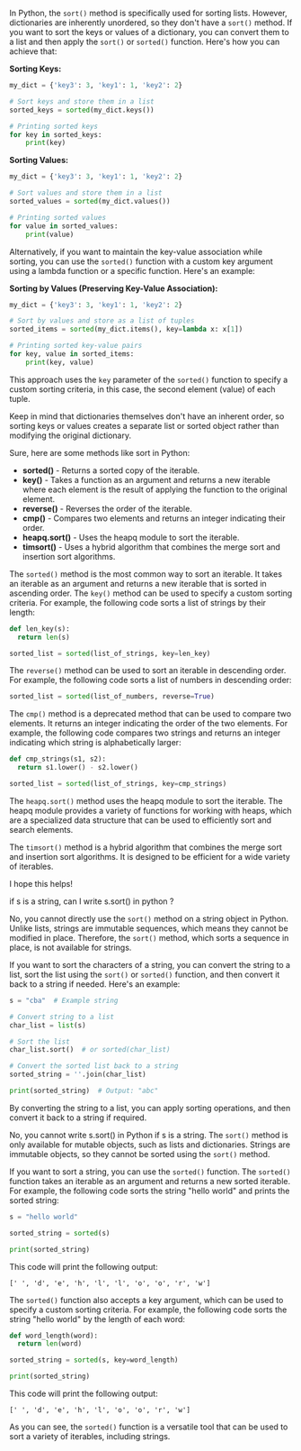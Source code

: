 In Python, the `sort()` method is specifically used for sorting lists. However, dictionaries are inherently unordered, so they don't have a `sort()` method. If you want to sort the keys or values of a dictionary, you can convert them to a list and then apply the `sort()` or `sorted()` function. Here's how you can achieve that:

**Sorting Keys:**
```python
my_dict = {'key3': 3, 'key1': 1, 'key2': 2}

# Sort keys and store them in a list
sorted_keys = sorted(my_dict.keys())

# Printing sorted keys
for key in sorted_keys:
    print(key)
```

**Sorting Values:**
```python
my_dict = {'key3': 3, 'key1': 1, 'key2': 2}

# Sort values and store them in a list
sorted_values = sorted(my_dict.values())

# Printing sorted values
for value in sorted_values:
    print(value)
```

Alternatively, if you want to maintain the key-value association while sorting, you can use the `sorted()` function with a custom key argument using a lambda function or a specific function. Here's an example:

**Sorting by Values (Preserving Key-Value Association):**
```python
my_dict = {'key3': 3, 'key1': 1, 'key2': 2}

# Sort by values and store as a list of tuples
sorted_items = sorted(my_dict.items(), key=lambda x: x[1])

# Printing sorted key-value pairs
for key, value in sorted_items:
    print(key, value)
```

This approach uses the `key` parameter of the `sorted()` function to specify a custom sorting criteria, in this case, the second element (value) of each tuple.

Keep in mind that dictionaries themselves don't have an inherent order, so sorting keys or values creates a separate list or sorted object rather than modifying the original dictionary.

Sure, here are some methods like sort in Python:

* **sorted()** - Returns a sorted copy of the iterable.
* **key()** - Takes a function as an argument and returns a new iterable where each element is the result of applying the function to the original element.
* **reverse()** - Reverses the order of the iterable.
* **cmp()** - Compares two elements and returns an integer indicating their order.
* **heapq.sort()** - Uses the heapq module to sort the iterable.
* **timsort()** - Uses a hybrid algorithm that combines the merge sort and insertion sort algorithms.

The `sorted()` method is the most common way to sort an iterable. It takes an iterable as an argument and returns a new iterable that is sorted in ascending order. The `key()` method can be used to specify a custom sorting criteria. For example, the following code sorts a list of strings by their length:

```python
def len_key(s):
  return len(s)

sorted_list = sorted(list_of_strings, key=len_key)
```

The `reverse()` method can be used to sort an iterable in descending order. For example, the following code sorts a list of numbers in descending order:

```python
sorted_list = sorted(list_of_numbers, reverse=True)
```

The `cmp()` method is a deprecated method that can be used to compare two elements. It returns an integer indicating the order of the two elements. For example, the following code compares two strings and returns an integer indicating which string is alphabetically larger:

```python
def cmp_strings(s1, s2):
  return s1.lower() - s2.lower()

sorted_list = sorted(list_of_strings, key=cmp_strings)
```

The `heapq.sort()` method uses the heapq module to sort the iterable. The heapq module provides a variety of functions for working with heaps, which are a specialized data structure that can be used to efficiently sort and search elements.

The `timsort()` method is a hybrid algorithm that combines the merge sort and insertion sort algorithms. It is designed to be efficient for a wide variety of iterables.

I hope this helps!

if s is a string, can I write s.sort() in python ?

No, you cannot directly use the `sort()` method on a string object in Python. Unlike lists, strings are immutable sequences, which means they cannot be modified in place. Therefore, the `sort()` method, which sorts a sequence in place, is not available for strings.

If you want to sort the characters of a string, you can convert the string to a list, sort the list using the `sort()` or `sorted()` function, and then convert it back to a string if needed. Here's an example:

```python
s = "cba"  # Example string

# Convert string to a list
char_list = list(s)

# Sort the list
char_list.sort()  # or sorted(char_list)

# Convert the sorted list back to a string
sorted_string = ''.join(char_list)

print(sorted_string)  # Output: "abc"
```

By converting the string to a list, you can apply sorting operations, and then convert it back to a string if required.

No, you cannot write s.sort() in Python if s is a string. The `sort()` method is only available for mutable objects, such as lists and dictionaries. Strings are immutable objects, so they cannot be sorted using the `sort()` method.

If you want to sort a string, you can use the `sorted()` function. The `sorted()` function takes an iterable as an argument and returns a new sorted iterable. For example, the following code sorts the string "hello world" and prints the sorted string:

```python
s = "hello world"

sorted_string = sorted(s)

print(sorted_string)
```

This code will print the following output:

```
[' ', 'd', 'e', 'h', 'l', 'l', 'o', 'o', 'r', 'w']
```

The `sorted()` function also accepts a key argument, which can be used to specify a custom sorting criteria. For example, the following code sorts the string "hello world" by the length of each word:

```python
def word_length(word):
  return len(word)

sorted_string = sorted(s, key=word_length)

print(sorted_string)
```

This code will print the following output:

```
[' ', 'd', 'e', 'h', 'l', 'o', 'o', 'r', 'w']
```

As you can see, the `sorted()` function is a versatile tool that can be used to sort a variety of iterables, including strings.